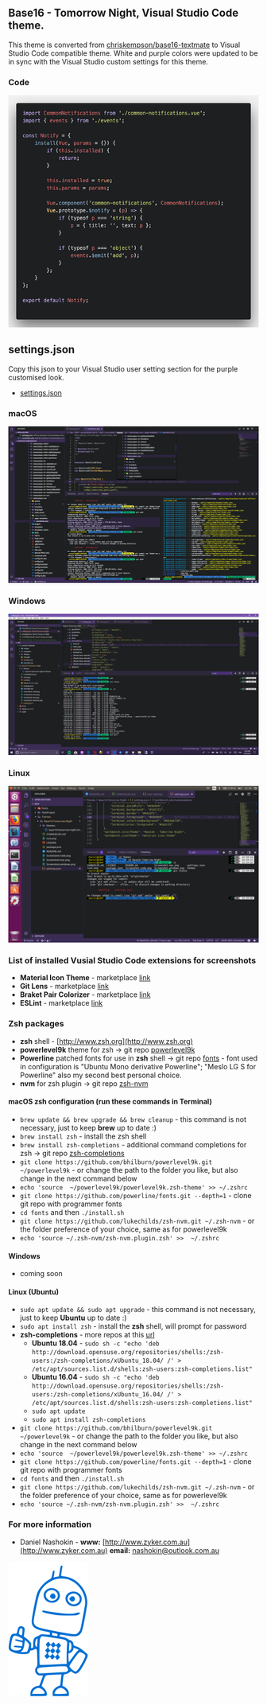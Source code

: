 ## Base16 - Tomorrow Night, Visual Studio Code theme.
This theme is converted from [chriskempson/base16-textmate](https://github.com/chriskempson/base16-textmate) to Visual Studio Code compatible theme. White and purple colors were updated to be in sync with the Visual Studio custom settings for this theme.

### Code
![Base16 Visual Studio Code](https://raw.githubusercontent.com/nashokin/Base16-Tomorrow-Night/master/images/Screenshot-code.png)

## settings.json
Copy this json to your Visual Studio user setting section for the purple customised look.
* [settings.json](https://github.com/nashokin/Base16-Tomorrow-Night/blob/master/settings.json)

### macOS
![Base16 Visual Studio Code mac](https://raw.githubusercontent.com/nashokin/Base16-Tomorrow-Night/master/images/Screenshot-mac.png)
### Windows
![Base16 Visual Studio Code windows](https://raw.githubusercontent.com/nashokin/Base16-Tomorrow-Night/master/images/Screenshot-windows.png)
### Linux
![Base16 Visual Studio Code windows](https://raw.githubusercontent.com/nashokin/Base16-Tomorrow-Night/master/images/Screenshot-linux.png)

### List of installed Vusial Studio Code extensions for screenshots
* **Material Icon Theme** - marketplace [link](https://marketplace.visualstudio.com/items?itemName=PKief.material-icon-theme)
* **Git Lens** - marketplace [link](https://marketplace.visualstudio.com/items?itemName=eamodio.gitlens)
* **Braket Pair Colorizer** - marketplace [link](https://marketplace.visualstudio.com/items?itemName=CoenraadS.bracket-pair-colorizer)
* **ESLint** - marketplace [link](https://marketplace.visualstudio.com/items?itemName=dbaeumer.vscode-eslint)

### Zsh packages
* **zsh** shell - [http://www.zsh.org](http://www.zsh.org)
* **powerlevel9k** theme for zsh -> git repo [powerlevel9k](https://github.com/bhilburn/powerlevel9k)
* **Powerline** patched fonts for use in **zsh** shell -> git repo [fonts](https://github.com/powerline/fonts) - font used in configuration is "Ubuntu Mono derivative Powerline"; "Meslo LG S for Powerline" also my second best personal choice.
* **nvm** for zsh plugin -> git repo [zsh-nvm](https://github.com/lukechilds/zsh-nvm)

#### macOS zsh configuration (run these commands in Terminal)
* `brew update && brew upgrade && brew cleanup` - this command is not necessary, just to keep **brew** up to date :)
* `brew install zsh` - install the zsh shell
* `brew install zsh-completions` - additional command completions for zsh -> git repo [zsh-completions](https://github.com/zsh-users/zsh-completions)
* `git clone https://github.com/bhilburn/powerlevel9k.git ~/powerlevel9k` - or change the path to the folder you like, but also change in the next command below
* `echo 'source  ~/powerlevel9k/powerlevel9k.zsh-theme' >> ~/.zshrc`
* `git clone https://github.com/powerline/fonts.git --depth=1` - clone git repo with programmer fonts
* `cd fonts` and then `./install.sh`
* `git clone https://github.com/lukechilds/zsh-nvm.git ~/.zsh-nvm` - or the folder preference of your choice, same as for powerlevel9k
* `echo 'source ~/.zsh-nvm/zsh-nvm.plugin.zsh' >>  ~/.zshrc`

#### Windows
* coming soon

#### Linux (Ubuntu)
* `sudo apt update && sudo apt upgrade` - this command is not necessary, just to keep **Ubuntu** up to date :)
* `sudo apt install zsh` - install the **zsh** shell, will prompt for password
* **zsh-completions** - more repos at this [url](https://software.opensuse.org/download.html?project=shells%3Azsh-users%3Azsh-completions&package=zsh-completions)
	* **Ubuntu 18.04** - `sudo sh -c "echo 'deb http://download.opensuse.org/repositories/shells:/zsh-users:/zsh-completions/xUbuntu_18.04/ /' > /etc/apt/sources.list.d/shells:zsh-users:zsh-completions.list"`
	* **Ubuntu 16.04** - `sudo sh -c "echo 'deb http://download.opensuse.org/repositories/shells:/zsh-users:/zsh-completions/xUbuntu_16.04/ /' > /etc/apt/sources.list.d/shells:zsh-users:zsh-completions.list"`
	* `sudo apt update`
	* `sudo apt install zsh-completions`
* `git clone https://github.com/bhilburn/powerlevel9k.git ~/powerlevel9k` - or change the path to the folder you like, but also change in the next command below
* `echo 'source  ~/powerlevel9k/powerlevel9k.zsh-theme' >> ~/.zshrc`
* `git clone https://github.com/powerline/fonts.git --depth=1` - clone git repo with programmer fonts
* `cd fonts` and then `./install.sh`
* `git clone https://github.com/lukechilds/zsh-nvm.git ~/.zsh-nvm` - or the folder preference of your choice, same as for powerlevel9k
* `echo 'source ~/.zsh-nvm/zsh-nvm.plugin.zsh' >>  ~/.zshrc`



### For more information
* Daniel Nashokin - **www:** [http://www.zyker.com.au](http://www.zyker.com.au) **email:** [nashokin@outlook.com.au](mailto:nashokin@outlook.com.au)

![Robot Thumbs Up](https://raw.githubusercontent.com/nashokin/Base16-Tomorrow-Night/master/images/Robot-thumbs-up.png)
